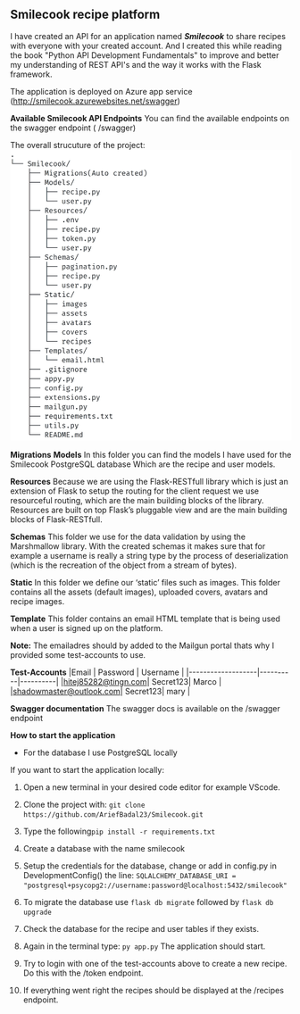 ## Smilecook recipe platform

I have created an API for an application named _**Smilecook**_ to share recipes with everyone with your created account. And I created this while reading the book "Python API Development Fundamentals" to improve and better my understanding of REST API's and the way it works with the Flask framework.

The application is deployed on Azure app service 
(http://smilecook.azurewebsites.net/swagger)

**Available Smilecook API Endpoints**
You can find the available endpoints on the swagger endpoint ( /swagger)

The overall strucuture of the project:
![structure of the project](/documentation/project_structure.jpg)


**Migrations**
**Models**
In this folder you can find the models I have used for the Smilecook PostgreSQL database
Which are the recipe and user models.

**Resources**
Because we are using the Flask-RESTfull library which is just an extension of Flask
to setup the routing for the client request we use resourceful routing, which are the main building blocks of the library. Resources are built on top Flask’s pluggable view and are the main building blocks of Flask-RESTfull.


**Schemas**
This folder we use for the data validation by using the Marshmallow library.
With the created schemas it makes sure that for example a username is really a string type by the process of deserialization (which is the recreation of the object from a stream of bytes).

**Static**
In this folder we define our ‘static’ files such as images. This folder contains all the assets (default images), uploaded covers, avatars and recipe images.

**Template**
This folder contains an email HTML template that is being used when a user is signed up on the platform.

**Note:**
The emailadres should by added to the Mailgun portal thats why I provided some
test-accounts to use.

**Test-Accounts**
|Email              | Password | Username |
|-------------------|----------|----------|
|hitej85282@tingn.com| Secret123| Marco    |
|shadowmaster@outlook.com| Secret123| mary |


**Swagger documentation**
The swagger docs is available on the /swagger endpoint


**How to start the application**
* For the database I use PostgreSQL locally

If you want to start the application locally:
1. Open a new terminal in your desired code editor for example VScode.
2. Clone the project with: `git clone https://github.com/AriefBadal23/Smilecook.git`
3. Type the following`pip install -r requirements.txt`

4. Create a database with the name smilecook
5. Setup the credentials for the database, change or add in config.py in DevelopmentConfig() the line:  `SQLALCHEMY_DATABASE_URI = "postgresql+psycopg2://username:password@localhost:5432/smilecook"`

6. To migrate the database use `flask db migrate` followed by `flask db upgrade`
7. Check the database for the recipe and user tables if they exists.
8. Again in the terminal type: `py app.py` The application should start.
9. Try to login with one of the test-accounts above to create a new recipe. Do this with the /token endpoint.
10.  If everything went right the recipes should be displayed at the /recipes endpoint.